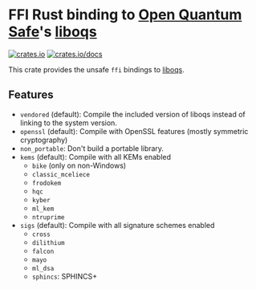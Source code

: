 # FFI Rust binding to [Open Quantum Safe][oqs]'s [liboqs][]

[![crates.io](https://img.shields.io/crates/v/oqs-sys)](https://crates.io/crates/oqs-sys)
[![crates.io/docs](https://img.shields.io/docsrs/oqs-sys)](https://docs.rs/oqs/latest/oqs-sys/)

This crate provides the unsafe `ffi` bindings to [liboqs][].

## Features

* `vendored` (default): Compile the included version of liboqs instead of linking to the system version.
* `openssl` (default): Compile with OpenSSL features (mostly symmetric cryptography)
* `non_portable`: Don't build a portable library.
* `kems` (default): Compile with all KEMs enabled
    * `bike`  (only on non-Windows)
    * `classic_mceliece`
    * `frodokem`
    * `hqc`
    * `kyber`
    * `ml_kem`
    * `ntruprime`
* `sigs` (default): Compile with all signature schemes enabled
    * `cross`
    * `dilithium`
    * `falcon`
    * `mayo`
    * `ml_dsa`
    * `sphincs`: SPHINCS+

[oqs]: https://openquantumsafe.org
[liboqs]: https://github.com/Open-Quantum-Safe/liboqs
